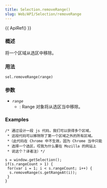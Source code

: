 ```yaml
---
title: Selection.removeRange()
slug: Web/API/Selection/removeRange
---
```


{{ ApiRef() }}

### 概述

将一个区域从选区中移除。

### 用法

```plain
sel.removeRange(range)
```

### 参数

- _`range`_
  - : Range 对象将从选区当中移除。

### Examples

```plain
/* 通过设计一段 js 代码，我们可以获得多个区域，
 * 这段代码可以移除除了第一个区域之外的所有区域。
 *（此代码在 Chrome 中不生效，因为 Chrome 当中只能
 * 选择一个选区，哎我为什么要在 Mozilla 的网站上
 * 说这个？译者注）*/

s = window.getSelection();
if(s.rangeCount > 1) {
 for(var i = 1; i < s.rangeCount; i++) {
  s.removeRange(s.getRangeAt(i));
 }
}
```
